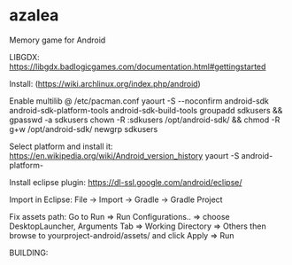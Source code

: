 # azalea
Memory game for Android


LIBGDX: https://libgdx.badlogicgames.com/documentation.html#gettingstarted

Install: (https://wiki.archlinux.org/index.php/android)

Enable multilib @ /etc/pacman.conf
yaourt -S --noconfirm android-sdk android-sdk-platform-tools android-sdk-build-tools 
groupadd sdkusers && gpasswd -a <user> sdkusers
chown -R :sdkusers /opt/android-sdk/ && chmod -R g+w /opt/android-sdk/
newgrp sdkusers

Select platform and install it:
https://en.wikipedia.org/wiki/Android_version_history
yaourt -S android-platform-<VERSION>

Install eclipse plugin: https://dl-ssl.google.com/android/eclipse/

Import in Eclipse: File -> Import -> Gradle -> Gradle Project

Fix assets path:
Go to Run => Run Configurations.. => choose DesktopLauncher, Arguments Tab => Working Directory => Others then browse to yourproject-android/assets/ and 
click Apply => Run

BUILDING:

